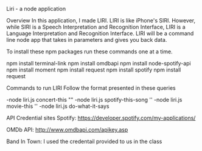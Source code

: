Liri - a node application

Overview
In this application, I made LIRI. LIRI is like iPhone's SIRI. However, while SIRI is a Speech Interpretation and Recognition Interface, LIRI is a Language Interpretation and Recognition Interface. LIRI will be a command line node app that takes in parameters and gives you back data.

To install these npm packages run these commands one at a time.

npm install terminal-link
npm install omdbapi
npm install node-spotify-api
npm install moment
npm install request
npm install spotify
npm install request


Commands to run LIRI
Follow the format presented in these queries

-node liri.js concert-this "<band name here>"
-node liri.js spotify-this-song '<song name here>'
-node liri.js movie-this '<movie name here>'
-node liri.js do-what-it-says 

API Credential sites
Spotify: https://developer.spotify.com/my-applications/

OMDb API: http://www.omdbapi.com/apikey.asp

Band In Town: I used the credentail provided to us in the class